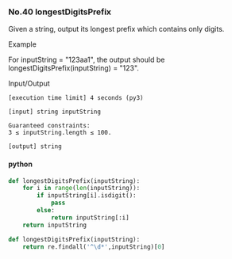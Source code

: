 ### No.40 longestDigitsPrefix
Given a string, output its longest prefix which contains only digits.

Example

For inputString = "123aa1", the output should be
longestDigitsPrefix(inputString) = "123".

Input/Output

    [execution time limit] 4 seconds (py3)

    [input] string inputString

    Guaranteed constraints:
    3 ≤ inputString.length ≤ 100.

    [output] string
#### python
```python
def longestDigitsPrefix(inputString):
    for i in range(len(inputString)):
        if inputString[i].isdigit():
            pass
        else:
            return inputString[:i]
    return inputString
```
```python
def longestDigitsPrefix(inputString):
    return re.findall('^\d*',inputString)[0]
```